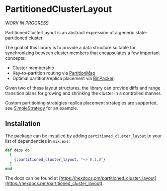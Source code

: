 # PartitionedClusterLayout

*WORK IN PROGRESS*

PartitionedClusterLayout is an abstract expression of a generic state-partitioned cluster.

The goal of this library is to provide a data structure suitable for synchronizing between cluster members that encapsulates a few important concepts:

- Cluster membership
- Key-to-partition routing via [PartitionMap](https://github.com/chassisframework/partition_map)
- Optimal partition/replica placement via [BinPacker](https://github.com/chassisframework/bin_packer).

Given two of these layout structures, the library can provide diffs and range transition plans for growing and shrinking the cluster in a controlled manner.

Custom partitioning strategies replica placement strategies are supported, see [SimpleStrategy](https://github.com/chassisframework/partitioned_cluster_layout/blob/main/lib/partitioned_cluster_layout/strategies/simple_strategy.ex) for an example.


## Installation

The package can be installed by adding `partitioned_cluster_layout` to your list of dependencies in `mix.exs`:

```elixir
def deps do
  [
    {:partitioned_cluster_layout, "~> 0.1.0"}
  ]
end
```

The docs can be found at [https://hexdocs.pm/partitioned_cluster_layout](https://hexdocs.pm/partitioned_cluster_layout).


